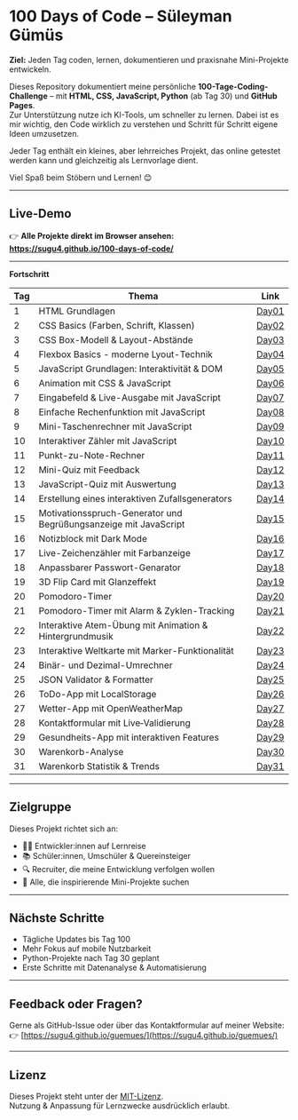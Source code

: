 # 100 Days of Code – Süleyman Gümüs

**Ziel:** Jeden Tag coden, lernen, dokumentieren und praxisnahe Mini-Projekte entwickeln.

Dieses Repository dokumentiert meine persönliche **100-Tage-Coding-Challenge** – mit **HTML, CSS, JavaScript, Python** (ab Tag 30) und **GitHub Pages**.  
Zur Unterstützung nutze ich KI-Tools, um schneller zu lernen. Dabei ist es mir wichtig, den Code wirklich zu verstehen und Schritt für Schritt eigene Ideen umzusetzen.  

Jeder Tag enthält ein kleines, aber lehrreiches Projekt, das online getestet werden kann und gleichzeitig als Lernvorlage dient.  

Viel Spaß beim Stöbern und Lernen! 😊


---

## Live-Demo

👉 **Alle Projekte direkt im Browser ansehen:**  
**https://sugu4.github.io/100-days-of-code/**

---

**Fortschritt**

| Tag | Thema            | Link            |
|-----|------------------|-----------------|
|   1 | HTML Grundlagen  | [Day01](./Day01)|
|   2 | CSS Basics (Farben, Schrift, Klassen) | [Day02](./Day02) |
|   3 | CSS Box-Modell & Layout-Abstände | [Day03](./Day03) |
|   4 | Flexbox Basics - moderne Lyout-Technik | [Day04](./Day04/) |
|   5 | JavaScript Grundlagen: Interaktivität & DOM | [Day05](./Day05/) |
|   6 | Animation mit CSS & JavaScript | [Day06](./Day06/) |
|   7 | Eingabefeld & Live-Ausgabe mit JavaScript | [Day07](./Day07/) |
|   8 | Einfache Rechenfunktion mit JavaScript | [Day08](./Day08/) |
|   9 | Mini-Taschenrechner mit JavaScript | [Day09](./Day09/) |
|  10 | Interaktiver Zähler mit JavaScript | [Day10](./Day10/) |
|  11 | Punkt-zu-Note-Rechner | [Day11](./Day11/) |
|  12 | Mini-Quiz mit Feedback | [Day12](./Day12/) |
|  13 | JavaScript-Quiz mit Auswertung | [Day13](./Day13/) |
|  14 | Erstellung eines interaktiven Zufallsgenerators | [Day14](./Day14/) |
|  15 | Motivationsspruch-Generator und Begrüßungsanzeige mit JavaScript | [Day15](./Day15/) |
|  16 | Notizblock mit Dark Mode | [Day16](./Day16/) |
|  17 | Live-Zeichenzähler mit Farbanzeige | [Day17](./Day17/) |
|  18 | Anpassbarer Passwort-Genarator | [Day18](./Day18/) |
|  19 | 3D Flip Card mit Glanzeffekt | [Day19](./Day19/) |
|  20 | Pomodoro-Timer | [Day20](./Day20/) |
|  21 | Pomodoro-Timer mit Alarm & Zyklen-Tracking | [Day21](./Day21/) |
|  22 | Interaktive Atem-Übung mit Animation & Hintergrundmusik | [Day22](./Day22/) |
|  23 | Interaktive Weltkarte mit Marker-Funktionalität | [Day23](./Day23/) |
|  24 | Binär- und Dezimal-Umrechner | [Day24](./Day24/) |
|  25 | JSON Validator & Formatter | [Day25](./Day25/) |
|  26 | ToDo-App mit LocalStorage | [Day26](./Day26/) |
|  27 | Wetter-App mit OpenWeatherMap | [Day27](./Day27/) |
|  28 | Kontaktformular mit Live‑Validierung | [Day28](./Day28/) |
|  29 | Gesundheits-App mit interaktiven Features | [Day29](./Day29/) |
|  30 | Warenkorb-Analyse | [Day30](./Day30/) |
|  31 | Warenkorb Statistik & Trends | [Day31](./Day31/) |



---

## Zielgruppe

Dieses Projekt richtet sich an:

- 👩‍💻 Entwickler:innen auf Lernreise
- 📚 Schüler:innen, Umschüler & Quereinsteiger
- 🔍 Recruiter, die meine Entwicklung verfolgen wollen
- 🚀 Alle, die inspirierende Mini-Projekte suchen

---

## Nächste Schritte

- Tägliche Updates bis Tag 100
- Mehr Fokus auf mobile Nutzbarkeit
- Python-Projekte nach Tag 30 geplant
- Erste Schritte mit Datenanalyse & Automatisierung

---

## Feedback oder Fragen?

Gerne als GitHub-Issue oder über das Kontaktformular auf meiner Website:  
👉 [https://sugu4.github.io/guemues/](https://sugu4.github.io/guemues/)

---

## Lizenz

Dieses Projekt steht unter der [MIT-Lizenz](./LICENSE).  
Nutzung & Anpassung für Lernzwecke ausdrücklich erlaubt.